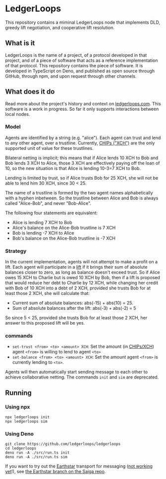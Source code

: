 # LedgerLoops

This repository contains a miminal LedgerLoops node that implements DLD, greedy lift negotiation, and cooperative lift resolution.

## What is it
LedgerLoops is the name of a project, of a protocol developed in that project, and of a piece of software that acts as a reference
implementation of that protocol. This repository contains the piece of software. It is developed in TypeScript on Deno, and published
as open source through GitHub, through npm, and upon request through other channels.

## What does it do
Read more about the project's history and context on [ledgerloops.com](https://ledgerloops.com/).
This software is a work in progress. So far it only supports interactions between local nodes.

### Model
Agents are identified by a string (e.g. "alice").
Each agent can trust and lend to any other agent, over a trustline.
Currently, [CHIPs ("XCH")](https://chipcentral.net/) are the only supported unit of value for these trustlines.

Bilateral netting is implicit; this means that if Alice lends 10 XCH to Bob and Bob lends 3 XCH to Alice,
those 3 XCH are effectively paying off the loan of 10, so the new situation is that Alice is lending 10-3=7 XCH to Bob.

Lending is limited by trust, so if Alice trusts Bob for 25 XCH, she will not be able to lend him 30 XCH, since 30 < 25.

The name of a trustline is formed by the two agent names alphabetically with a hyphen inbetween. So the trustline between
Alice and Bob is always called "Alice-Bob", and never "Bob-Alice".

The following four statements are equivalent:
* Alice is lending 7 XCH to Bob
* Alice's balance on the Alice-Bob trustline is 7 XCH
* Bob is lending -7 XCH to Alice
* Bob's balance on the Alice-Bob trustline is -7 XCH

### Strategy
In the current implementation, agents will not attempt to make a profit on a lift.
Each agent will participate in a
[lift](https://michielbdejong.com/blog/32.html) if it brings their sum of absolute balances closer to zero,
as long as balance doesn't exceed trust.
So if Alice owes 15 XCH to Charlie but is owed 10 XCH by Bob, then if a lift is proposed that would
reduce her debt to Charlie by 12 XCH, while changing her credit with Bob of 10 XCH into a debt of 2 XCH,
provided she trusts Bob for at least those 2 XCH, she will calculate that:
* Current sum of absolute balances: abs(-15) + abs(10) = 25.
* Sum of absolute balances after the lift: abs(-3) + abs(-2) = 5

So since 5 < 25, provided she trusts Bob for at least those 2 XCH, her answer to this proposed lift will be yes.

### commands
* `set-trust <from> <to> <amount> XCH`: Set the amount (in [CHIPs/XCH](https://chipcentral.net/)) agent `<from>` is willing to lend to agent `<to>`
* `set-balance <from> <to> <amount> XCH`: Set the amount agent `<from>` is currently lending to `<to>`.

Agents will then automatically start sending message to each other to achieve collaborative netting.
The commands `init` and `sim` are deprecated.

## Running
### Using npx
```
npx ledgerloops init
npx ledgerloops sim
```

### Using Deno
```
git clone https://github.com/ledgerloops/ledgerloops
cd ledgerloops
deno run -A ./src/run.ts init
deno run -A ./src/run.ts sim
```

If you want to try out the [Earthstar](https://earthstar-project.org/) transport for messaging ([not working yet](https://github.com/ledgerloops/saiga/issues/1)!),
see [the Earthstar branch on the Saiga repo](https://github.com/ledgerloops/saiga/tree/earthstar).
